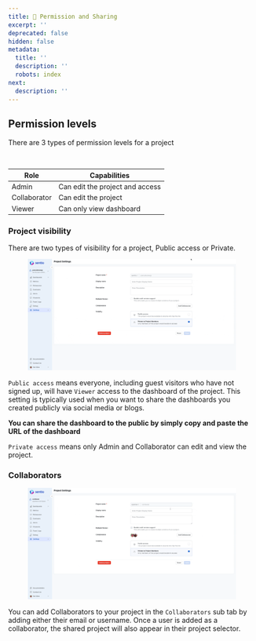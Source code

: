 ```yaml
---
title: 🤝 Permission and Sharing
excerpt: ''
deprecated: false
hidden: false
metadata:
  title: ''
  description: ''
  robots: index
next:
  description: ''
---
```

## Permission levels

There are 3 types of permission levels for a project

<br />

| Role         | Capabilities                    |
| ------------ | ------------------------------- |
| Admin        | Can edit the project and access |
| Collaborator | Can edit the project            |
| Viewer       | Can only view dashboard         |

### Project visibility

There are two types of visibility for a project, Public access or Private.

<figure>
  <img src="https://raw.githubusercontent.com/sentioxyz/docs/v1.0/assets/public.gif" alt="" />

  <figcaption />
</figure>

`Public access` means everyone, including guest visitors who have not signed up, will have `Viewer` access to the dashboard of the project. This setting is typically used when you want to share the dashboards you created publicly via social media or blogs.

**You can share the dashboard to the public by simply copy and paste the URL of the dashboard**

`Private access` means only Admin and Collaborator can edit and view the project.

### Collaborators

<figure>
  <img src="https://raw.githubusercontent.com/sentioxyz/docs/v1.0/assets/collab.gif" alt="" />

  <figcaption />
</figure>

You can add Collaborators to your project in the `Collaborators` sub tab by adding either their email or username. Once a user is added as a collaborator, the shared project will also appear in their project selector.